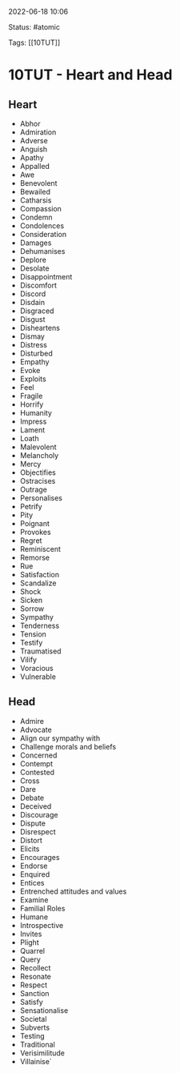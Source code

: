 2022-06-18 10:06

Status: #atomic

Tags: [[10TUT]] 

# 10TUT - Heart and Head
## Heart
- Abhor
- Admiration
- Adverse
- Anguish
- Apathy
- Appalled
- Awe
- Benevolent
- Bewailed
- Catharsis
- Compassion
- Condemn
- Condolences
- Consideration
- Damages
- Dehumanises
- Deplore
- Desolate
- Disappointment
- Discomfort
- Discord
- Disdain
- Disgraced
- Disgust
- Disheartens
- Dismay
- Distress
- Disturbed
- Empathy
- Evoke
- Exploits
- Feel
- Fragile
- Horrify
- Humanity
- Impress
- Lament
- Loath
- Malevolent
- Melancholy
- Mercy
- Objectifies
- Ostracises
- Outrage
- Personalises
- Petrify
- Pity
- Poignant
- Provokes
- Regret
- Reminiscent
- Remorse
- Rue
- Satisfaction
- Scandalize
- Shock
- Sicken
- Sorrow
- Sympathy
- Tenderness
- Tension
- Testify
- Traumatised
- Vilify
- Voracious
- Vulnerable
## Head
- Admire
- Advocate
- Align our sympathy with
- Challenge morals and beliefs
- Concerned
- Contempt
- Contested
- Cross
- Dare
- Debate
- Deceived
- Discourage
- Dispute
- Disrespect
- Distort
- Elicits
- Encourages
- Endorse
- Enquired
- Entices
- Entrenched attitudes and values
- Examine
- Familial Roles
- Humane
- Introspective
- Invites
- Plight
- Quarrel
- Query
- Recollect
- Resonate
- Respect
- Sanction
- Satisfy
- Sensationalise
- Societal
- Subverts
- Testing
- Traditional
- Verisimilitude 
- Villainise`